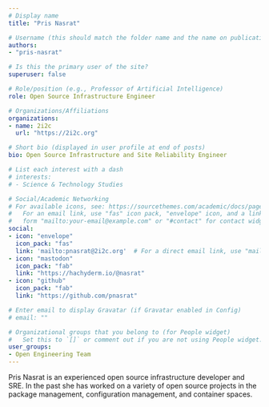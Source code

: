 ```yaml
---
# Display name
title: "Pris Nasrat"

# Username (this should match the folder name and the name on publications)
authors:
- "pris-nasrat"

# Is this the primary user of the site?
superuser: false

# Role/position (e.g., Professor of Artificial Intelligence)
role: Open Source Infrastructure Engineer

# Organizations/Affiliations
organizations:
- name: 2i2c
  url: "https://2i2c.org"

# Short bio (displayed in user profile at end of posts)
bio: Open Source Infrastructure and Site Reliability Engineer

# List each interest with a dash
# interests:
# - Science & Technology Studies

# Social/Academic Networking
# For available icons, see: https://sourcethemes.com/academic/docs/page-builder/#icons
#   For an email link, use "fas" icon pack, "envelope" icon, and a link in the
#   form "mailto:your-email@example.com" or "#contact" for contact widget.
social:
- icon: "envelope"
  icon_pack: "fas"
  link: 'mailto:pnasrat@2i2c.org'  # For a direct email link, use "mailto:test@example.org".
- icon: "mastodon"
  icon_pack: "fab"
  link: "https://hachyderm.io/@nasrat"
- icon: "github"
  icon_pack: "fab"
  link: "https://github.com/pnasrat"

# Enter email to display Gravatar (if Gravatar enabled in Config)
# email: ""

# Organizational groups that you belong to (for People widget)
#   Set this to `[]` or comment out if you are not using People widget.
user_groups:
- Open Engineering Team
---
```


Pris Nasrat is an experienced open source infrastructure developer and SRE. In
the past she has worked on a variety of open source projects in the package
management, configuration management, and container spaces.
